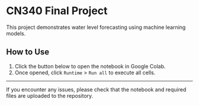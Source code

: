 # CN340 Final Project

This project demonstrates water level forecasting using machine learning models.

## How to Use

1. Click the button below to open the notebook in Google Colab.
2. Once opened, click `Runtime` > `Run all` to execute all cells.

---

If you encounter any issues, please check that the notebook and required files are uploaded to the repository.
